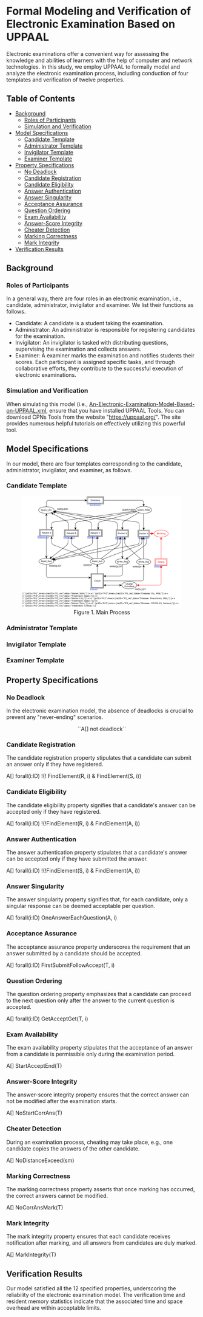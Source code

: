 # Formal Modeling and Verification of Electronic Examination Based on UPPAAL

Electronic examinations offer a convenient way for assessing the knowledge and abilities of learners with the help of computer and network technologies. In this study, we employ UPPAAL to formally model and analyze the electronic examination process, including conduction of four templates and verification of twelve properties. 

## Table of Contents

- [Background](#Background)
  - [Roles of Participants](#Roles-of-Participants)
  - [Simulation and Verification](#Simulation-and-Verification)
- [Model Specifications](#Model-Specifications)
  - [Candidate Template](#Candidate-Template)
  - [Administrator Template](#Administrator-Template)
  - [Invigilator Template](#Invigilator-Template)
  - [Examiner Template](#Examiner-Template)
- [Property Specifications](#Property-Specifications)
  - [No Deadlock](#No-Deadlock)
  - [Candidate Registration](#Candidate-Registration)
  - [Candidate Eligibility](#Candidate-Eligibility)
  - [Answer Authentication](#Answer-Authentication)
  - [Answer Singularity](#Answer-Singularity)
  - [Acceptance Assurance](#Acceptance-Assurance)
  - [Question Ordering](#Question-Ordering)
  - [Exam Availability](#Exam-Availability)
  - [Answer-Score Integrity](#Answer-Score-Integrity)
  - [Cheater Detection](#Cheater-Detection)
  - [Marking Correctness](#Marking-Correctness)
  - [Mark Integrity](#Mark-Integrity)  
- [Verification Results](#Verification-Results)


## Background

### Roles of Participants
In a general way, there are four roles in an electronic examination, i.e., candidate, administrator, invigilator and examiner. We list their functions as follows. 
* Candidate: A candidate is a student taking the examination.
* Administrator: An administrator is responsible for registering candidates for the examination.
* Invigilator: An invigilator is tasked with distributing questions, supervising the examination and collects answers. 
* Examiner: A examiner marks the examination and notifies students their scores. 
Each participant is assigned specific tasks, and through collaborative efforts, they contribute to the successful execution of electronic examinations.

### Simulation and Verification
When simulating this model (i.e., [An-Electronic-Examination-Model-Based-on-UPPAAL.xml](https://github.com/TURTING-BO/An-Electronic-Examination-Model-Based-on-UPPAAL/blob/main/An-Electronic-Examination-Model-Based-on-UPPAAL.xml), ensure that you have installed UPPAAL Tools. You can download CPNs Tools from the website "https://uppaal.org/". The site provides numerous helpful tutorials on effectively utilizing this powerful tool.

## Model Specifications
In our model, there are four templates corresponding to the candidate, administrator, invigilator, and examiner, as follows.
### Candidate Template
<figure>
  <div align=center>
    <img src="https://github.com/TURTING-BO/CPNs-Attack-Tolerance/blob/master/Module%20Figures/M1_Main.png"> 
  </div>
  <div align=center>
     <figcaption>Figure 1. Main Process</figcaption>
  </div>    
</figure>

### Administrator Template
### Invigilator Template
### Examiner Template

## Property Specifications

### No Deadlock

In the electronic examination model, the absence of deadlocks is crucial to prevent any "never-ending" scenarios.

<p align="center"> ``A[] not deadlock`` </p>

### Candidate Registration

The candidate registration property stipulates that a candidate can submit an answer only if they have registered.

A[] forall(i:ID) !(! FindElement(R, i) & FindElement(S, i))

### Candidate Eligibility

The candidate eligibility property signifies that a candidate's answer can be accepted only if they have registered.

A[] forall(i:ID) !(!FindElement(R, i) & FindElement(A, i))

### Answer Authentication

The answer authentication property stipulates that a candidate's answer can be accepted only if they have submitted the answer.

A[] forall(i:ID) !(!FindElement(S, i) & FindElement(A, i))

### Answer Singularity

The answer singularity property signifies that, for each candidate, only a singular response can be deemed acceptable per question.

A[] forall(i:ID) OneAnswerEachQuestion(A, i)

### Acceptance Assurance

The acceptance assurance property underscores the requirement that an answer submitted by a candidate should be accepted.

A[] forall(i:ID) FirstSubmitFollowAccept(T, i)

### Question Ordering

The question ordering property emphasizes that a candidate can proceed to the next question only after the answer to the current question is accepted.

A[] forall(i:ID) GetAcceptGet(T, i)

### Exam Availability

The exam availability property stipulates that the acceptance of an answer from a candidate is permissible only during the examination period.

A[] StartAcceptEnd(T)

### Answer-Score Integrity

The answer-score integrity property ensures that the correct answer can not be modified after the examination starts.

A[] NoStartCorrAns(T)

### Cheater Detection

During an examination process, cheating may take place, e.g., one candidate copies the answers of the other candidate.

A[] NoDistanceExceed(sm)

### Marking Correctness

The marking correctness property asserts that once marking has occurred, the correct answers cannot be modified. 

A[] NoCorrAnsMark(T)

### Mark Integrity

The mark integrity property ensures that each candidate receives notification after marking, and all answers from candidates are duly marked.

A[] MarkIntegrity(T)

## Verification Results
Our model satisfied all the 12 specified properties, underscoring the reliability of the electronic examination model. The verification time and resident memory statistics indicate that the associated time and space overhead are within acceptable limits.
